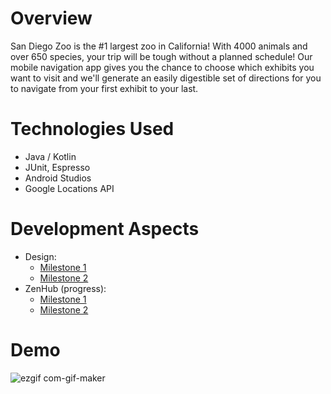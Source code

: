 # Overview
San Diego Zoo is the #1 largest zoo in California! With 4000 animals and over 650 species, your trip will be tough without a planned schedule!
Our mobile navigation app gives you the chance to choose which exhibits you want to visit and we'll generate an easily digestible set of directions for you to navigate from your first exhibit to your last. 

# Technologies Used
- Java / Kotlin
- JUnit, Espresso
- Android Studios
- Google Locations API

# Development Aspects
 - Design: 
    - [Milestone 1](https://github.com/all026/Zoo-Seeker-App/blob/main/documentation-planning/Team_19_MS_1_Planning.pdf)
    - [Milestone 2](https://github.com/all026/Zoo-Seeker-App/blob/main/documentation-planning/Team_19_MS2_Planning.pdf)
 - ZenHub (progress): 
    - [Milestone 1](https://github.com/all026/Zoo-Seeker-App/blob/main/documentation-planning/Team_19_MS_1_Iteration_Check-In_-_Google_Docs.pdf)
    - [Milestone 2](https://github.com/all026/Zoo-Seeker-App/blob/main/documentation-planning/Team_19_MS_2_Iteration_Check_In.pdf)

# Demo

![ezgif com-gif-maker](https://user-images.githubusercontent.com/93562548/209746931-92208dbf-2f23-4252-9d34-a1a04effdfbf.gif)
